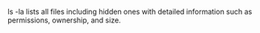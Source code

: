 ls -la lists all files including hidden ones with detailed information such as permissions, ownership, and size.
